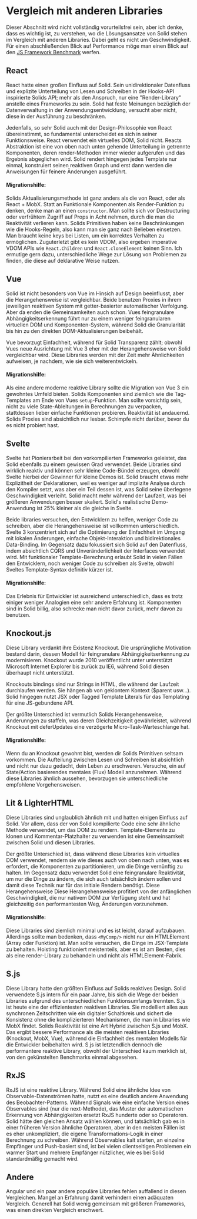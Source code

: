 # Vergleich mit anderen Libraries

Dieser Abschnitt wird nicht vollständig vorurteilsfrei sein, aber ich denke, dass es wichtig ist, zu verstehen, wo die Lösungsansatze von Solid stehen im Vergleich mit anderen Libraries. Dabei geht es nicht um Geschwindigkeit. Für einen abschließenden Blick auf Performance möge man einen Blick auf den [JS Framework Benchmark](https://github.com/krausest/js-framework-benchmark) werfen.

## React

React hatte einen großen Einfluss auf Solid. Sein unidirektionaler Datenfluss und explizite Unterteilung von Lesen und Schreiben in der Hooks-API inspirierte Solids API; mehr als den Anspruch, nur eine "Render-Library" anstelle eines Frameworks zu sein. Solid hat feste Meinungen bezüglich der Datenverwaltung in der Anwendungsentwicklung, versucht aber nicht, diese in der Ausführung zu beschränken.

Jedenfalls, so sehr Solid auch mit der Design-Philosophie von React übereinstimmt, so fundamental unterscheidet es sich in seiner Funktionsweise. React verwendet ein virtuelles DOM, Solid nicht. Reacts Abstraktion ist eine von oben nach unten gehende Unterteilung in getrennte Komponenten, deren render-Methoden immer wieder aufgerufen und das Ergebnis abgeglichen wird. Solid rendert hingegen jedes Template nur einmal, konstruiert seinen reaktiven Graph und erst dann werden die Anweisungen für feinere Änderungen ausgeführt.

#### Migrationshilfe:

Solids Aktualisierungsmethode ist ganz anders als die von React, oder als React + MobX. Statt an Funktionale Komponenten als Render-Funktion zu denken, denke man an einen `constructor`. Man sollte sich vor Destructuring oder verfrühtem Zugriff auf Props in Acht nehmen, durch die man die Reaktivität verlieren kann. Solids Primitiven haben keine Beschränkungen wie die Hooks-Regeln, also kann man sie ganz nach Belieben einsetzen. Man braucht keine keys bei Listen, um ein korrektes Verhalten zu ermöglichen. Zuguterletzt gibt es kein VDOM, also ergeben imperative VDOM APIs wie `React.Children` und `React.cloneElement` keinen Sinn. Ich ermutige gern dazu, unterschiedliche Wege zur Lösung von Problemen zu finden, die diese auf deklarative Weise nutzen.

## Vue

Solid ist nicht besonders von Vue im Hinsich auf Design beeinflusst, aber die Herangehensweise ist vergleichbar. Beide benutzen Proxies in ihrem jeweiligen reaktiven System mit getter-basierter automatischer Verfolgung. Aber da enden die Gemeinsamkeiten auch schon. Vues feingranulare Abhängigkeitserkennung führt nur zu einem weniger feingranularen virtuellen DOM und Komponenten-System, während Solid die Granularität bis hin zu den direkten DOM-Aktualisierungen beibehält.

Vue bevorzugt Einfachheit, während für Solid Transparenz zählt; obwohl Vues neue Ausrichtung mit Vue 3 eher mit der Herangehensweise von Solid vergleichbar wird. Diese Libraries werden mit der Zeit mehr Ähnlichkeiten aufweisen, je nachdem, wie sie sich weiterentwickeln.

#### Migrationshilfe:

Als eine andere moderne reaktive Library sollte die Migration von Vue 3 ein gewohntes Umfeld bieten. Solids Komponenten sind ziemlich wie die Tag-Templates am Ende von Vues `setup`-Funktion. Man sollte vorsichtig sein, nicht zu viele State-Ableitungen in Berechnungen zu verpacken, stattdessen lieber einfache Funktionen probieren. Reaktivität ist andauernd. Solids Proxies sind absichtlich nur lesbar. Schimpfe nicht darüber, bevor du es nicht probiert hast.

## Svelte

Svelte hat Pionierarbeit bei den vorkompilierten Frameworks geleistet, das Solid ebenfalls zu einem gewissen Grad verwendet. Beide Libraries sind wirklich reaktiv und können sehr kleine Code-Bündel erzeugen, obwohl Svelte hierbei der Gewinner für kleine Demos ist. Solid braucht etwas mehr Explizitheit der Deklarationen, weil es weniger auf implizite Analyse durch den Kompiler setzt, was aber ein Teil dessen ist, was Solid seine überlegene Geschwindigkeit verleiht. Solid macht mehr während der Laufzeit, was bei größeren Anwendungen besser skaliert. Solid's realistische Demo-Anwendung ist 25% kleiner als die gleiche in Svelte.

Beide libraries versuchen, den Entwicklern zu helfen, weniger Code zu schreiben, aber die Herangehensweise ist vollkommen unterschiedlich. Svelte 3 konzentriert sich auf die Optimierung der Einfachheit im Umgang mit lokalen Änderungen, einfache Objekt-Interaktion und bidirektionales Data-Binding. Im Gegensatz dazu fokussiert sich Solid auf den Datenfluss, indem absichtlich CQRS und Unveränderlichkeit der Interfaces verwendet wird. Mit funktionaler Template-Berechnung erlaubt Solid in vielen Fällen den Entwicklern, noch weniger Code zu schreiben als Svelte, obwohl Sveltes Template-Syntax definitiv kürzer ist.

#### Migrationshilfe:

Das Erlebnis für Entwickler ist ausreichend unterschiedlich, dass es trotz einiger weniger Analogien eine sehr andere Erfahrung ist. Komponenten sind in Solid billig, also schrecke man nicht davor zurück, mehr davon zu benutzen.

## Knockout.js

Diese Library verdankt ihre Existenz Knockout. Die ursprüngliche Motivation bestand darin, dessen Modell für feingranulare Abhängigkeitserkennung zu modernisieren. Knockout wurde 2010 veröffentlicht unter unterstützt Microsoft Internet Explorer bis zurück zu IE6, während Solid diesen überhaupt nicht unterstützt.

Knockouts bindings sind nur Strings in HTML, die während der Laufzeit durchlaufen werden. Sie hängen ab von geklontem Kontext ($parent usw...). Solid hingegen nutzt JSX oder Tagged Template Literals für das Templating für eine JS-gebundene API.

Der größte Unterschied ist vermutlich Solids Herangehensweise, Änderunngen zu staffeln, was deren Gleichzeitigkeit gewährleistet, während Knockout mit deferUpdates eine verzögerte Micro-Task-Warteschlange hat.

#### Migrationshilfe:

Wenn du an Knockout gewohnt bist, werden dir Solids Primitiven seltsam vorkommen. Die Aufteilung zwischen Lesen und Schreiben ist absichtlich und nicht nur dazu gedacht, dein Leben zu erschweren. Versuche, ein auf State/Action basierendes mentales (Flux) Modell anzunehmen. Während diese Libraries ähnlich aussehen, bevorzugen sie unterschiedliche empfohlene Vorgehensweisen.

## Lit & LighterHTML

Diese Libraries sind unglaublich ähnlich mit und hatten einigen Einfluss auf Solid. Vor allem, dass der von Solid kompilierte Code eine sehr ähnliche Methode verwendet, um das DOM zu rendern. Template-Elemente zu klonen und Kommentar-Platzhalter zu verwenden ist eine Gemeinsamkeit zwischen Solid und diesen Libraries.

Der größte Unterschied ist, dass während diese Libraries kein virtuelles DOM verwendet, rendern sie wie dieses auch von oben nach unten, was es erfordert, die Komponenten zu partitionieren, um die Dinge vernünftig zu halten. Im Gegensatz dazu verwendet Solid eine feingranulare Reaktivität, um nur die Dinge zu ändern, die sich auch tatsächlich ändern sollen und damit diese Technik nur für das initiale Rendern benötigt. Diese Herangehensweise Diese Herangehensweise profitiert von der anfänglichen Geschwindigkeit, die nur nativem DOM zur Verfügung steht und hat gleichzeitig den performantesten Weg, Änderungen vorzunehmen.

#### Migrationshilfe:

Diese Libraries sind ziemlich minimal und es ist leicht, darauf aufzubauen. Allerdings sollte man bedenken, dass `<MyComp/>` nicht nur ein HTMLElement (Array oder Funktion) ist. Man sollte versuchen, die Dinge im JSX-Template zu behalten. Hoisting funktioniert meistenteils, aber es ist am Besten, dies als eine render-Library zu behandeln und nicht als HTMLElement-Fabrik.

## S.js

Diese Library hatte den größten Einfluss auf Solids reaktives Design. Solid verwendete S.js intern für ein paar Jahre, bis sich die Wege der beiden Libraries aufgrund des unterschiedlichen Funktionsumfangs trennten. S.js ist heute eine der effizientesten reaktiven Libraries. Sie modelliert alles aus synchronen Zeitschritten wie ein digitaler Schaltkreis und sichert die Konsistenz ohne die komplizierteren Mechanismen, die man in Libraries wie MobX findet. Solids Reaktivität ist eine Art Hybrid zwischen S.js und MobX. Das ergibt bessere Performance als die meisten reaktiven Libraries (Knockout, MobX, Vue), während die Einfachheit des mentalen Modells für die Entwickler beibehalten wird. S.js ist letztendlich dennoch die performantere reaktive Library, obwohl der Unterschied kaum merklich ist, von den gekünstelten Benchmarks einmal abgesehen.

## RxJS

RxJS ist eine reaktive Library. Während Solid eine ähnliche Idee von Observable-Datenströmen hatte, nutzt es eine deutlich andere Anwendung des Beobachter-Patterns. Während Signals wie eine einfache Version eines Observables sind (nur die next-Methode), das Muster der automatischen Erkennung von Abhängigkeiten ersetzt RxJS hunderte oder so Operatoren. Solid hätte den gleichen Ansatz wählen können, und tatsächlich gab es in einer früheren Version ähnliche Operatoren, aber in den meisten Fällen ist es eher unkompliziert, die eigene Transformations-Logik in einer Berechnung zu schreiben. Während Observables kalt starten, an einzelne Empfänger und Push-basiert sind, ist bei vielen clientseitigen Problemen ein warmer Start und mehrere Empfänger nützlicher, wie es bei Solid standardmäßig gemacht wird.

## Andere

Angular und ein paar andere populäre Libraries fehlen auffallend in diesen Vergleichen. Mangel an Erfahrung damit verhindern einen adäquaten Vergleich. Generell hat Solid wenig gemeinsam mit größeren Frameworks, was einen direkten Vergleich erschwert.
